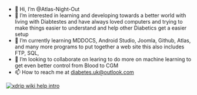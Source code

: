 - 👋 Hi, I’m @Atlas-Night-Out
- 👀 I’m interested in learning and developing towards a better world with living with Diabtestes and have always loved computers
and trying to make things easier to understand and help other Diabetics get a easier setup
- 🌱 I’m currently learning MDDOCS, Android Studio, Joomla, Github, Atlas, and many more programs to put together a web site this also includes FTP, SQL, 
- 💞️ I’m looking to collaborate on learing to do more on machine learning to get even better control from Blood to CGM 
- 📫 How to reach me at diabetes.uk@outlook.com
<a href="https://www.youtube.com/watch?v=MFsbm45b6YY" target="_blank">
  <img width="auto" height="auto" border="0" align="center"  src="/img/xdrip intro wiki help_video.jpg" title="xdrip wiki help intro"/>
</a>
<!---
Atlas-Night-Out/Atlas-Night-Out is a ✨ special ✨ repository because its `README.md` (this file) appears on your GitHub profile.
You can click the Preview link to take a look at your changes.
--->
